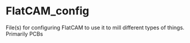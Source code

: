 # FlatCAM_config
File(s) for configuring FlatCAM to use it to mill different types of things. Primarily PCBs
